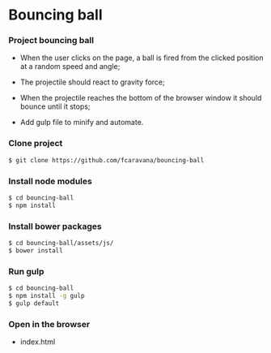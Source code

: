 # Bouncing ball

### Project bouncing ball

- When the user clicks on the page, a ball is fired from the clicked position at a random speed and angle;

- The projectile should react to gravity force;

- When the projectile reaches the bottom of the browser window it should bounce until it stops;

- Add gulp file to minify and automate.

### Clone project

```sh
$ git clone https://github.com/fcaravana/bouncing-ball
```

### Install node modules

```sh
$ cd bouncing-ball
$ npm install
```

### Install bower packages

```sh
$ cd bouncing-ball/assets/js/
$ bower install
```

### Run gulp

```sh
$ cd bouncing-ball
$ npm install -g gulp
$ gulp default
```

### Open in the browser

* index.html